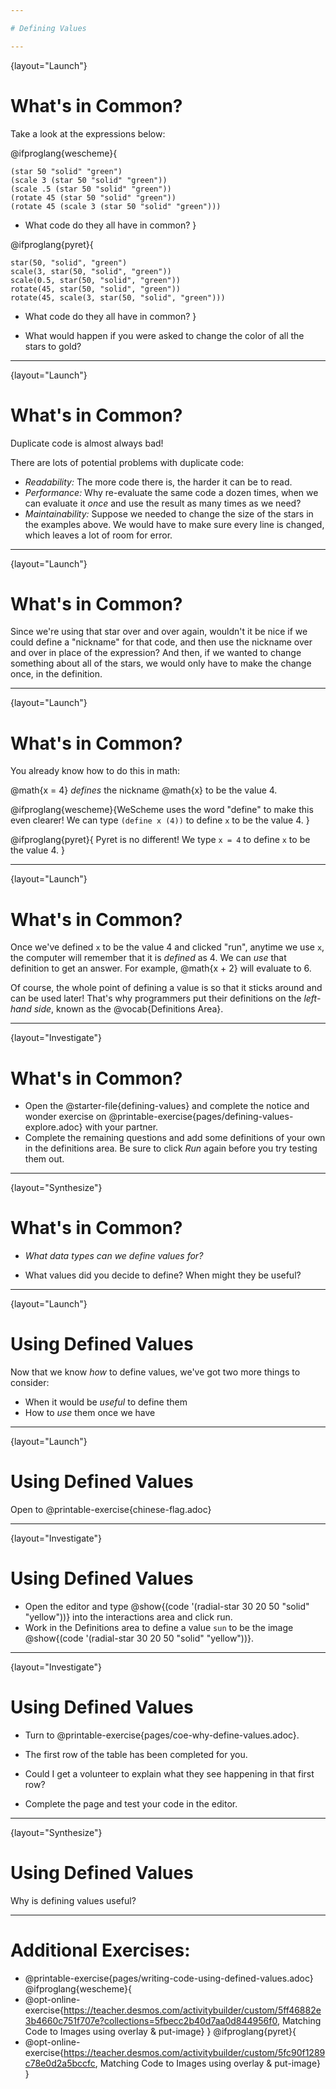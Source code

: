 ```yaml
---

# Defining Values

---
```

{layout="Launch"}
# What's in Common? 

Take a look at the expressions below:

@ifproglang{wescheme}{

```
(star 50 "solid" "green")
(scale 3 (star 50 "solid" "green"))
(scale .5 (star 50 "solid" "green"))
(rotate 45 (star 50 "solid" "green"))
(rotate 45 (scale 3 (star 50 "solid" "green")))
```

- What code do they all have in common?
}

@ifproglang{pyret}{
```
star(50, "solid", "green")
scale(3, star(50, "solid", "green"))
scale(0.5, star(50, "solid", "green"))
rotate(45, star(50, "solid", "green"))
rotate(45, scale(3, star(50, "solid", "green")))
```

- What code do they all have in common?
}

- What would happen if you were asked to change the color of all the stars to gold?

---
{layout="Launch"}
# What's in Common? 

Duplicate code is almost always bad!

There are lots of potential problems with duplicate code:

- *Readability:* The more code there is, the harder it can be to read.
- *Performance:* Why re-evaluate the same code a dozen times, when we can evaluate it _once_ and use the result as many times as we need?
- *Maintainability:* Suppose we needed to change the size of the stars in the examples above. We would have to make sure every line is changed, which leaves a lot of room for error.

---
{layout="Launch"}
# What's in Common? 

Since we're using that star over and over again, wouldn't it be nice if we could define a "nickname" for that code, and then use the nickname over and over in place of the expression? And then, if we wanted to change something about all of the stars, we would only have to make the change once, in the definition.

---
{layout="Launch"}
# What's in Common? 

You already know how to do this in math:


@math{x = 4} _defines_ the nickname @math{x} to be the value 4.

@ifproglang{wescheme}{WeScheme uses the word "define" to make this even clearer!
We can type ``(define x (4))`` to define ``x`` to be the value 4.
}

@ifproglang{pyret}{
	Pyret is no different! We type ``x = 4`` to define ``x`` to be the value 4.
}

---
{layout="Launch"}
# What's in Common? 

Once we've defined `x` to be the value 4 and clicked "run", anytime we use `x`, the computer will remember that it is _defined_ as 4.  We can _use_ that definition to get an answer. For example, @math{x + 2} will evaluate to 6.

Of course, the whole point of defining a value is so that it sticks around and can be used later! That's why programmers put their definitions on the _left-hand side_, known as the @vocab{Definitions Area}.

---
{layout="Investigate"}
# What's in Common? 

- Open the @starter-file{defining-values} and complete the notice and wonder exercise on @printable-exercise{pages/defining-values-explore.adoc} with your partner.
- Complete the remaining questions and add some definitions of your own in the definitions area. Be sure to click *Run* again before you try testing them out.

---
{layout="Synthesize"}
# What's in Common? 

- *What data types can we define values for?*

- What values did you decide to define? When might they be useful?

---
{layout="Launch"}
# Using Defined Values

Now that we know _how_ to define values, we've got two more things to consider:

* When it would be _useful_ to define them
* How to _use_ them once we have

---
{layout="Launch"}
# Using Defined Values

Open to @printable-exercise{chinese-flag.adoc}

<!--
It will direct them to open the @starter-file{flags-china} once they complete the first half of the questions on the page.
-->

---
{layout="Investigate"}
# Using Defined Values

- Open the editor and type @show{(code '(radial-star 30 20 50 "solid" "yellow"))} into the interactions area and click run.
- Work in the Definitions area to define a value `sun` to be the image @show{(code '(radial-star 30 20 50 "solid" "yellow"))}.

---
{layout="Investigate"}
# Using Defined Values

- Turn to @printable-exercise{pages/coe-why-define-values.adoc}.
- The first row of the table has been completed for you. 

- Could I get a volunteer to explain what they see happening in that first row?

- Complete the page and test your code in the editor.

---
{layout="Synthesize"}
# Using Defined Values

Why is defining values useful?

---
# Additional Exercises:

* @printable-exercise{pages/writing-code-using-defined-values.adoc}
@ifproglang{wescheme}{
* @opt-online-exercise{https://teacher.desmos.com/activitybuilder/custom/5ff46882e3b4660c751f707e?collections=5fbecc2b40d7aa0d844956f0, Matching Code to Images using overlay & put-image}
}
@ifproglang{pyret}{
* @opt-online-exercise{https://teacher.desmos.com/activitybuilder/custom/5fc90f1289c78e0d2a5bccfc, Matching Code to Images using overlay & put-image}
}